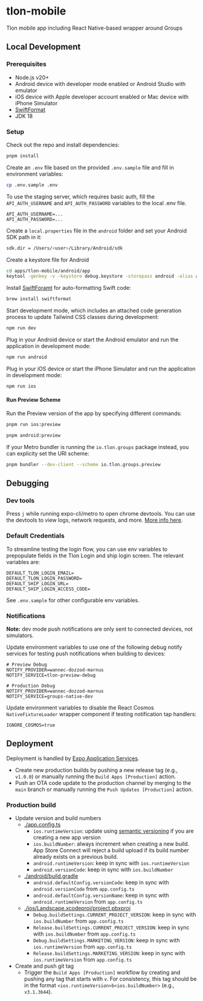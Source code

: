 # tlon-mobile

Tlon mobile app including React Native-based wrapper around Groups

## Local Development

### Prerequisites

-   Node.js v20+
-   Android device with developer mode enabled or Android Studio with emulator
-   iOS device with Apple developer account enabled or Mac device with iPhone Simulator
-   [SwiftFormat](https://github.com/nicklockwood/SwiftFormat)
-   JDK 18

### Setup

Check out the repo and install dependencies:

```sh
pnpm install
```

Create an `.env` file based on the provided `.env.sample` file and fill in environment variables:

```sh
cp .env.sample .env
```

To use the staging server, which requires basic auth, fill the `API_AUTH_USERNAME` and `API_AUTH_PASSWORD` variables to the local .env file.

```
API_AUTH_USERNAME=...
API_AUTH_PASSWORD=...
```

Create a `local.properties` file in the `android` folder and set your Android SDK path in it:

```sh
sdk.dir = /Users/<user>/Library/Android/sdk
```

Create a keystore file for Android

```sh
cd apps/tlon-mobile/android/app
keytool -genkey -v -keystore debug.keystore -storepass android -alias androiddebugkey -keypass android -keyalg RSA -keysize 2048 -validity 10000
```

Install [SwiftForamt](https://github.com/nicklockwood/SwiftFormat) for auto-formatting Swift code:

```sh
brew install swiftformat
```

Start development mode, which includes an attached code generation process to update Tailwind CSS classes during development:

```sh
npm run dev
```

Plug in your Android device or start the Android emulator and run the application in development mode:

```sh
npm run android
```

Plug in your iOS device or start the iPhone Simulator and run the application in development mode:

```sh
npm run ios
```

#### Run Preview Scheme

Run the Preview version of the app by specifying different commands:

```sh
pnpm run ios:preview
```

```sh
pnpm android:preview
```

If your Metro bundler is running the `io.tlon.groups` package instead, you can explicity set the URI scheme:

```sh
pnpm bundler --dev-client --scheme io.tlon.groups.preview
```

## Debugging

### Dev tools

Press `j` while running expo-cli/metro to open chrome devtools. You can use the devtools to view logs, network requests, and more. [More info here](https://docs.expo.dev/debugging/tools/#debugging-with-chrome-devtools).

### Default Credentials

To streamline testing the login flow, you can use env variables to prepopulate fields in the Tlon Login and ship login screen. The relevant variables are:

```
DEFAULT_TLON_LOGIN_EMAIL=
DEFAULT_TLON_LOGIN_PASSWORD=
DEFAULT_SHIP_LOGIN_URL=
DEFAULT_SHIP_LOGIN_ACCESS_CODE=
```

See `.env.sample` for other configurable env variables.

### Notifications

**Note:** dev mode push notifications are only sent to connected devices, not simulators.

Update environment variables to use one of the following debug notify services for testing push notifications when building to devices:

```
# Preview Debug
NOTIFY_PROVIDER=wannec-dozzod-marnus
NOTIFY_SERVICE=tlon-preview-debug
```

```
# Production Debug
NOTIFY_PROVIDER=wannec-dozzod-marnus
NOTIFY_SERVICE=groups-native-dev
```

Update environment variables to disable the React Cosmos `NativeFixtureLoader` wrapper component if testing notification tap handlers:

```
IGNORE_COSMOS=true
```

## Deployment

Deployment is handled by [Expo Application Services](https://expo.dev/eas).

-   Create new production builds by pushing a new release tag (e.g., `v1.0.0`) or manually running the `Build Apps [Production]` action.
-   Push an OTA code update to the production channel by merging to the `main` branch or manually running the `Push Updates [Production]` action.

### Production build

-   Update version and build numbers
    -   [./app.config.ts](./app.config.ts)
        -   `ios.runtimeVersion`: update using [semantic versioning](https://semver.org/) if you are creating a new app version
        -   `ios.buildNumber`: always increment when creating a new build. App Store Connect will reject a build upload if its build number already exists on a previous build.
        -   `android.runtimeVersion`: keep in sync with `ios.runtimeVersion`
        -   `android.versionCode`: keep in sync with `ios.buildNumber`
    -   [./android/build.gradle](./android/build.gradle)
        -   `android.defaultConfig.versionCode`: keep in sync with `android.versionCode` from `app.config.ts`
        -   `android.defaultConfig.versionName`: keep in sync with `android.runtimeVersion` from `app.config.ts`
    -   [./ios/Landscape.xcodeproj/project.pbxproj](./ios/Landscape.xcodeproj/project.pbxproj)
        -   `Debug.buildSettings.CURRENT_PROJECT_VERSION`: keep in sync with `ios.buildNumber` from `app.config.ts`
        -   `Release.buildSettings.CURRENT_PROJECT_VERSION`: keep in sync with `ios.buildNumber` from `app.config.ts`
        -   `Debug.buildSettings.MARKETING_VERSION`: keep in sync with `ios.runtimeVersion` from `app.config.ts`
        -   `Release.buildSettings.MARKETING_VERSION`: keep in sync with `ios.runtimeVersion` from `app.config.ts`
-   Create and push git tag
    -   Trigger the `Build Apps [Production]` workflow by creating and pushing any tag that starts with `v`. For consistency, this tag should be in the format `<ios.runtimeVersion>b<ios.buildNumber>` (e.g., `v3.1.3b44`).
